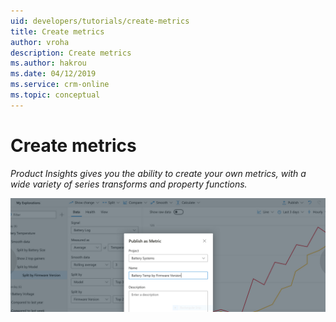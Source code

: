 ```yaml
---
uid: developers/tutorials/create-metrics
title: Create metrics
author: vroha
description: Create metrics
ms.author: hakrou
ms.date: 04/12/2019
ms.service: crm-online
ms.topic: conceptual
---
```

# Create metrics

_Product Insights gives you the ability to create your own metrics, with a wide variety of series transforms and property functions._

![Creating metrics](../quick-starts/create-metrics.png)

